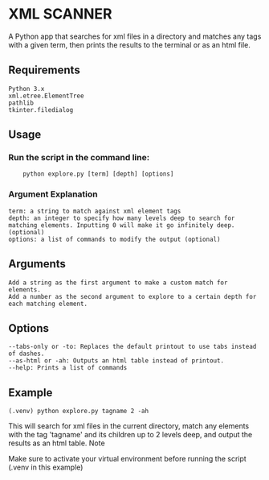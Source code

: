 # XML SCANNER

A Python app that searches for xml files in a directory and matches any tags with a given term, then prints the results to the terminal or as an html file.

## Requirements

    Python 3.x
    xml.etree.ElementTree
    pathlib
    tkinter.filedialog

## Usage

###     Run the script in the command line: 
        python explore.py [term] [depth] [options]
###     Argument Explanation
    term: a string to match against xml element tags
    depth: an integer to specify how many levels deep to search for matching elements. Inputting 0 will make it go infinitely deep. (optional)
    options: a list of commands to modify the output (optional)

## Arguments

    Add a string as the first argument to make a custom match for elements.
    Add a number as the second argument to explore to a certain depth for each matching element.

## Options

    --tabs-only or -to: Replaces the default printout to use tabs instead of dashes.
    --as-html or -ah: Outputs an html table instead of printout.
    --help: Prints a list of commands

## Example

    (.venv) python explore.py tagname 2 -ah

This will search for xml files in the current directory, match any elements with the tag 'tagname' and its children up to 2 levels deep, and output the results as an html table.
Note

Make sure to activate your virtual environment before running the script (.venv in this example)